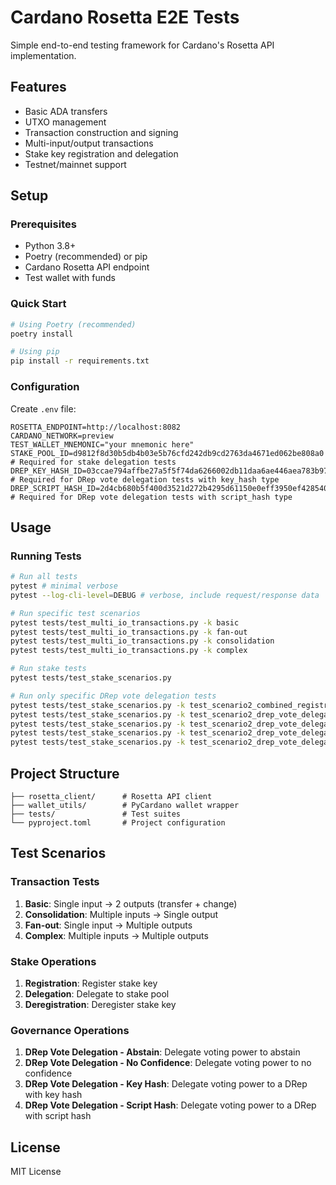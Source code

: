 # Cardano Rosetta E2E Tests

Simple end-to-end testing framework for Cardano's Rosetta API implementation.

## Features

- Basic ADA transfers
- UTXO management
- Transaction construction and signing
- Multi-input/output transactions
- Stake key registration and delegation
- Testnet/mainnet support

## Setup

### Prerequisites

- Python 3.8+
- Poetry (recommended) or pip
- Cardano Rosetta API endpoint
- Test wallet with funds

### Quick Start

```bash
# Using Poetry (recommended)
poetry install

# Using pip
pip install -r requirements.txt
```

### Configuration

Create `.env` file:

```env
ROSETTA_ENDPOINT=http://localhost:8082
CARDANO_NETWORK=preview
TEST_WALLET_MNEMONIC="your mnemonic here"
STAKE_POOL_ID=d9812f8d30b5db4b03e5b76cfd242db9cd2763da4671ed062be808a0 # Required for stake delegation tests
DREP_KEY_HASH_ID=03ccae794affbe27a5f5f74da6266002db11daa6ae446aea783b972d # Required for DRep vote delegation tests with key_hash type
DREP_SCRIPT_HASH_ID=2d4cb680b5f400d3521d272b4295d61150e0eff3950ef4285406a953 # Required for DRep vote delegation tests with script_hash type
```

## Usage

### Running Tests

```bash
# Run all tests
pytest # minimal verbose
pytest --log-cli-level=DEBUG # verbose, include request/response data

# Run specific test scenarios
pytest tests/test_multi_io_transactions.py -k basic
pytest tests/test_multi_io_transactions.py -k fan-out
pytest tests/test_multi_io_transactions.py -k consolidation
pytest tests/test_multi_io_transactions.py -k complex

# Run stake tests
pytest tests/test_stake_scenarios.py

# Run only specific DRep vote delegation tests
pytest tests/test_stake_scenarios.py -k test_scenario2_combined_registration_delegation
pytest tests/test_stake_scenarios.py -k test_scenario2_drep_vote_delegation_abstain
pytest tests/test_stake_scenarios.py -k test_scenario2_drep_vote_delegation_no_confidence
pytest tests/test_stake_scenarios.py -k test_scenario2_drep_vote_delegation_key_hash
pytest tests/test_stake_scenarios.py -k test_scenario2_drep_vote_delegation_script_hash
```

## Project Structure

```
├── rosetta_client/      # Rosetta API client
├── wallet_utils/        # PyCardano wallet wrapper
├── tests/               # Test suites
└── pyproject.toml       # Project configuration
```

## Test Scenarios

### Transaction Tests

1. **Basic**: Single input → 2 outputs (transfer + change)
2. **Consolidation**: Multiple inputs → Single output
3. **Fan-out**: Single input → Multiple outputs
4. **Complex**: Multiple inputs → Multiple outputs

### Stake Operations

1. **Registration**: Register stake key
2. **Delegation**: Delegate to stake pool
3. **Deregistration**: Deregister stake key

### Governance Operations

1. **DRep Vote Delegation - Abstain**: Delegate voting power to abstain
2. **DRep Vote Delegation - No Confidence**: Delegate voting power to no confidence
3. **DRep Vote Delegation - Key Hash**: Delegate voting power to a DRep with key hash
4. **DRep Vote Delegation - Script Hash**: Delegate voting power to a DRep with script hash

## License

MIT License
